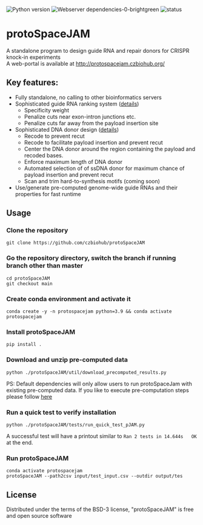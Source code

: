 ![Python version](https://img.shields.io/badge/python-3.9%20%7C%203.10-blue)
![Webserver dependencies-0-brightgreen](https://user-images.githubusercontent.com/4129442/198696112-92ecc372-f3b5-4498-8cd9-4a01de0f851b.svg)
![status](https://img.shields.io/badge/status-beta--testing-blueviolet)

# protoSpaceJAM 
A standalone program to design guide RNA and repair donors for CRISPR knock-in experiments  
A web-portal is available at http://protospacejam.czbiohub.org/

## Key features:  
- Fully standalone, no calling to other bioinformatics servers
- Sophisticated guide RNA ranking system ([details](https://czbiohub.github.io/protoSpaceJAM/algorithm.html#grna-scoring))
  - Specificity weight
  - Penalize cuts near exon-intron junctions etc.
  - Penalize cuts far away from the payload insertion site
- Sophisticated DNA donor design ([details](https://czbiohub.github.io/protoSpaceJAM/algorithm.html#recoding-strategy))
  - Recode to prevent recut
  - Recode to facilitate payload insertion and prevent recut
  - Center the DNA donor around the region containing the payload and recoded bases. 
  - Enforce maximum length of DNA donor
  - Automated selection of of ssDNA donor for maximum chance of payload insertion and prevent recut
  - Scan and trim hard-to-synthesis motifs (coming soon)
- Use/generate pre-computed genome-wide guide RNAs and their properties for fast runtime


## Usage

### Clone the repository
```
git clone https://github.com/czbiohub/protoSpaceJAM
```
### Go the repository directory, switch the branch if running branch other than master
```
cd protoSpaceJAM
git checkout main
```
### Create conda environment and activate it
```
conda create -y -n protospacejam python=3.9 && conda activate protospacejam
```
### Install protoSpaceJAM
```
pip install .
```
### Download and unzip pre-computed data
```
python ./protoSpaceJAM/util/download_precomputed_results.py
```
PS: Default dependencies will only allow users to run protoSpaceJam 
with existing pre-computed data. If you like to execute pre-computation
steps please follow [here](https://github.com/czbiohub/protoSpaceJAM/tree/main/precomputed_gRNAs)

### Run a quick test to verify installation
```
python ./protoSpaceJAM/tests/run_quick_test_pJAM.py
```
A successful test will have a printout similar to `Ran 2 tests in 14.644s   OK` at the end.

### Run protoSpaceJAM
```
conda activate protospacejam
protoSpaceJAM --path2csv input/test_input.csv --outdir output/tes
```

## License
Distributed under the terms of the BSD-3 license, "protoSpaceJAM" is free and open source software

